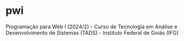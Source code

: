 # pwi
Programação para Web I (2024/2) - Curso de Tecnologia em Análise e Desenvolvimento de Sistemas (TADS) - Instituto Federal de Goiás (IFG)
